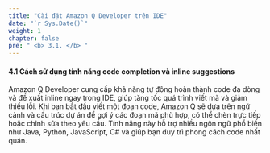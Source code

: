 ```yaml
---
title: "Cài đặt Amazon Q Developer trên IDE"
date: "`r Sys.Date()`"
weight: 1
chapter: false
pre: " <b> 3.1. </b> "
---
```


#### 4.1 Cách sử dụng tính năng code completion và inline suggestions

Amazon Q Developer cung cấp khả năng tự động hoàn thành code đa dòng và đề xuất inline ngay trong IDE, giúp tăng tốc quá trình viết mã và giảm thiểu lỗi. Khi bạn bắt đầu viết một đoạn code, Amazon Q sẽ dựa trên ngữ cảnh và cấu trúc dự án để gợi ý các đoạn mã phù hợp, có thể chèn trực tiếp hoặc chỉnh sửa theo yêu cầu. Tính năng này hỗ trợ nhiều ngôn ngữ phổ biến như Java, Python, JavaScript, C# và giúp bạn duy trì phong cách code nhất quán.
